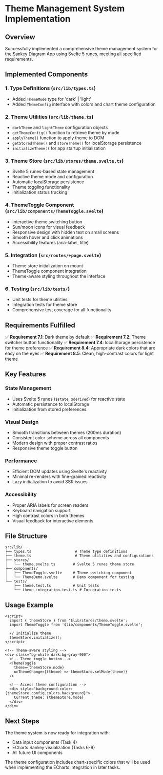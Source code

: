 # Theme Management System Implementation

## Overview

Successfully implemented a comprehensive theme management system for the Sankey Diagram App using Svelte 5 runes, meeting all specified requirements.

## Implemented Components

### 1. Type Definitions (`src/lib/types.ts`)

-   Added `ThemeMode` type for 'dark' | 'light'
-   Added `ThemeConfig` interface with colors and chart theme configuration

### 2. Theme Utilities (`src/lib/theme.ts`)

-   `darkTheme` and `lightTheme` configuration objects
-   `getThemeConfig()` function to retrieve theme by mode
-   `applyTheme()` function to apply theme to DOM
-   `getStoredTheme()` and `storeTheme()` for localStorage persistence
-   `initializeTheme()` for app startup initialization

### 3. Theme Store (`src/lib/stores/theme.svelte.ts`)

-   Svelte 5 runes-based state management
-   Reactive theme mode and configuration
-   Automatic localStorage persistence
-   Theme toggling functionality
-   Initialization status tracking

### 4. ThemeToggle Component (`src/lib/components/ThemeToggle.svelte`)

-   Interactive theme switching button
-   Sun/moon icons for visual feedback
-   Responsive design with hidden text on small screens
-   Smooth hover and click animations
-   Accessibility features (aria-label, title)

### 5. Integration (`src/routes/+page.svelte`)

-   Theme store initialization on mount
-   ThemeToggle component integration
-   Theme-aware styling throughout the interface

### 6. Testing (`src/lib/tests/`)

-   Unit tests for theme utilities
-   Integration tests for theme store
-   Comprehensive test coverage for all functionality

## Requirements Fulfilled

✅ **Requirement 7.1**: Dark theme by default
✅ **Requirement 7.2**: Theme switcher button functionality
✅ **Requirement 7.4**: localStorage persistence for theme preference
✅ **Requirement 8.4**: Appropriate dark colors that are easy on the eyes
✅ **Requirement 8.5**: Clean, high-contrast colors for light theme

## Key Features

### State Management

-   Uses Svelte 5 runes (`$state`, `$derived`) for reactive state
-   Automatic persistence to localStorage
-   Initialization from stored preferences

### Visual Design

-   Smooth transitions between themes (200ms duration)
-   Consistent color scheme across all components
-   Modern design with proper contrast ratios
-   Responsive theme toggle button

### Performance

-   Efficient DOM updates using Svelte's reactivity
-   Minimal re-renders with fine-grained reactivity
-   Lazy initialization to avoid SSR issues

### Accessibility

-   Proper ARIA labels for screen readers
-   Keyboard navigation support
-   High contrast colors in both themes
-   Visual feedback for interactive elements

## File Structure

```
src/lib/
├── types.ts                    # Theme type definitions
├── theme.ts                    # Theme utilities and configurations
├── stores/
│   └── theme.svelte.ts        # Svelte 5 runes theme store
├── components/
│   ├── ThemeToggle.svelte     # Theme switching component
│   └── ThemeDemo.svelte       # Demo component for testing
└── tests/
    ├── theme.test.ts          # Unit tests
    └── theme-integration.test.ts # Integration tests
```

## Usage Example

```svelte
<script>
  import { themeStore } from '$lib/stores/theme.svelte';
  import ThemeToggle from '$lib/components/ThemeToggle.svelte';

  // Initialize theme
  themeStore.initialize();
</script>

<!-- Theme-aware styling -->
<div class="bg-white dark:bg-gray-900">
  <!-- Theme toggle button -->
  <ThemeToggle
    theme={themeStore.mode}
    onThemeChange={(theme) => themeStore.setMode(theme)}
  />

  <!-- Access theme configuration -->
  <div style="background-color: {themeStore.config.colors.background}">
    Current theme: {themeStore.mode}
  </div>
</div>
```

## Next Steps

The theme system is now ready for integration with:

-   Data input components (Task 4)
-   ECharts Sankey visualization (Tasks 6-9)
-   All future UI components

The theme configuration includes chart-specific colors that will be used when implementing the ECharts integration in later tasks.
